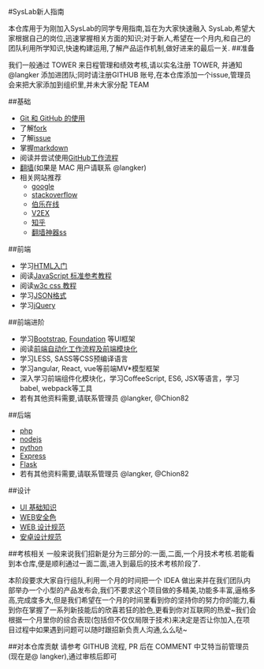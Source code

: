 #SysLab新人指南

本仓库用于为刚加入SysLab的同学专用指南,旨在为大家快速融入 SysLab,希望大家根据自己的岗位,迅速掌握相关方面的知识;对于新人,希望在一个月内,和自己的团队利用所学知识,快速构建运用,了解产品运作机制,做好进来的最后一关.
##准备

我们一般通过 TOWER 来日程管理和绩效考核,请以实名注册 TOWER, 并通知 @langker 添加进团队;同时请注册GITHUB 账号,在本仓库添加一个issue,管理员会来把大家添加到组织里,并未大家分配 TEAM

##基础

 - [Git 和 GitHub 的使用](https://github.com/langker/newcomer/blob/master/Basic/git-and-github.md)
 - 了解[fork](https://guides.github.com/activities/forking/)
 - 了解[issue](https://guides.github.com/features/issues/)
 - 掌握[markdown](https://guides.github.com/features/mastering-markdown/)
 - 阅读并尝试使用[GitHub工作流程](https://guides.github.com/introduction/flow/)
 - [翻墙](https://github.com/goagent/goagent/blob/wiki/InstallGuide.md)(如果是 MAC 用户请联系 @langker)
 - 相关网站推荐
    * [google](https://www.google.com.hk/)
    * [stackoverflow](https://stackoverflow.com/)
    * [伯乐在线](http://blog.jobbole.com/)
    * [V2EX](http://www.v2ex.com/)
    * [知乎](http://www.zhihu.com)
    * [翻墙神器ss](https://github.com/shadowsocks/shadowsocks)
    

##前端

 - 学习[HTML入门](http://www.w3schools.com/html/default.asp)  
 - 阅读[JavaScript 标准参考教程](http://javascript.ruanyifeng.com/)
 - 阅读[w3c css 教程](http://www.w3school.com.cn/css/index.asp)
 - 学习[JSON格式](http://www.w3school.com.cn/json/)
 - 学习[jQuery](http://www.w3schools.com/jquery/default.asp)

##前端进阶

 - 学习[Bootstrap](http://getbootstrap.com/), [Foundation](http://foundation.zurb.com/) 等UI框架  
 - 阅读[前端自动化工作流程及前端模块化](http://segmentfault.com/a/1190000002413535)
 - 学习LESS, SASS等CSS预编译语言  
 - 学习angular, React, vue等前端MV*模型框架  
 - 深入学习前端组件化模块化，学习CoffeeScript, ES6, JSX等语言，学习babel, webpack等工具  
 - 若有其他资料需要,请联系管理员 @langker, @Chion82

##后端
- [php](http://www.w3school.com.cn/php/)
- [nodejs](https://github.com/langker/newcomer/blob/master/Basic/node-and-tools.md)
- [python](http://djangobook.py3k.cn/2.0/)
- [Express](http://expressjs.com/)
- [Flask](http://flask.pocoo.org/)
- 若有其他资料需要,请联系管理员 @langker, @Chion82

##设计
- [UI 基础知识](http://www.zcool.com.cn/work/ZNDI5NjcwNA==.html)
- [WEB安全色](http://www.bootcss.com/p/websafecolors/)
- [WEB 设计规范](http://blog.csdn.net/m13666368773/article/details/8020928)
- [安卓设计规范](http://www.visionunion.com/article.jsp?code=201201180018)


##考核相关
一般来说我们招新是分为三部分的:一面,二面,一个月技术考核.若能看到本仓库,便是顺利通过一面二面,进入到最后的技术考核阶段了.

本阶段要求大家自行组队,利用一个月的时间把一个 IDEA 做出来并在我们团队内部举办一个小型的产品发布会,我们不要求这个项目做的多精美,功能多丰富,逼格多高,完成度多大,但是我们希望在一个月的时间里看到你的坚持你的努力你的能力,看到你在掌握了一系列新技能后的欣喜若狂的脸色,更看到你对互联网的热爱~我们会根据一个月里你的综合表现(包括但不仅仅局限于技术)来决定是否让你加入,在项目过程中如果遇到问题可以随时跟招新负责人沟通,么么哒~

##对本仓库贡献
请参考 GITHUB 流程, PR 后在 COMMENT 中艾特当前管理员(现在是@ langker),通过审核后即可
